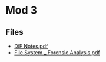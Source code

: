 # Mod 3

## Files

- [DiF Notes.pdf](DiF%20Notes.pdf)
- [File System _ Forensic Analysis.pdf](File%20System%20_%20Forensic%20Analysis.pdf)
